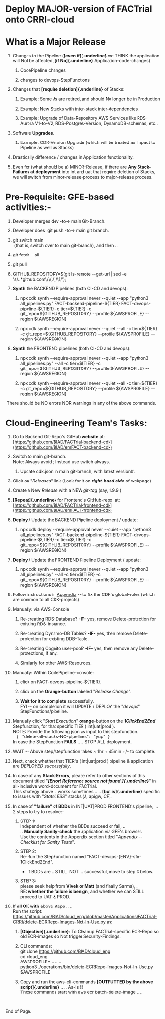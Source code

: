 # Deploy MAJOR-version of FACTrial onto CRRI-cloud

# What is a Major Release

1.  Changes to the Pipeline (**[even if]{.underline}** we THINK the
    application will Not be affected, **[if No]{.underline}**
    Application-code-changes)

    1.  CodePipeline changes

    2.  changes to devops-StepFunctions

2.  Changes that **[require deletion]{.underline}** of Stacks:

    1.  Example: Some 𝜆s are retired, and should No longer be in
        Production

    2.  Example: New Stacks with inter-stack inter-dependencies.

    3.  Example: Upgrade of Data-Repository AWS-Services like RDS-Aurora
        V1-to-V2, RDS-Postgres-Version, DynamoDB-schemas, etc..

3.  Software **Upgrades**.

    1.  Example: CDK-Version Upgrade (which will be treated as impact to
        Pipeline as well as Stacks)

4.  Drastically difference / changes in Application functionality.

5.  Even for (what should be a) MINOR-Release, if there are **Any
    Stack-Failures at deployment** into int and uat that require
    deletion of Stacks, we will switch from minor-release-process to
    major-release process.

# Pre-Requisite: GFE-based activities:- 

1.  Developer merges dev -to-\> main Git-Branch.

2.  Developer does  git push -to-\> main git branch.

3.  git switch main\
     (that is, switch over to main git-branch), and then ..

4.  git fetch \--all

5.  git pull 

6.  GITHUB_REPOSITORY=\$(git ls-remote \--get-url \| sed -e
    \'s/..\*github.com\\/\\(.\\)/\\1/\');

7.  **Synth** the BACKEND Pipelines (both CI-CD and devops):

    1.  npx cdk synth \--require-approval never \--quiet \--app
        \"python3 all_pipelines.py\" FACT-backend-pipeline-\${TIER}
        FACT-devops-pipeline-\${TIER} -c tier=\${TIER} -c
        git_repo=\${GITHUB_REPOSITORY} \--profile \${AWSPROFILE}
        \--region \${AWSREGION}

    2.  npx cdk synth \--require-approval never \--quiet \--all -c
        tier=\${TIER} -c git_repo=\${GITHUB_REPOSITORY} \--profile
        \${AWSPROFILE} \--region \${AWSREGION}

8.  **Synth** the FRONTEND pipelines (both CI-CD and devops):

    1.  npx cdk synth \--require-approval never \--quiet \--app
        \"python3 all_pipelines.py\" \--all -c tier=\${TIER} -c
        git_repo=\${GITHUB_REPOSITORY} \--profile \${AWSPROFILE}
        \--region \${AWSREGION}

    2.  npx cdk synth \--require-approval never \--quiet \--all -c
        tier=\${TIER} -c git_repo=\${GITHUB_REPOSITORY} \--profile
        \${AWSPROFILE} \--region \${AWSREGION}

 There should be NO errors NOR warnings in any of the above commands.

# Cloud-Engineering Team's Tasks:

1.  Go to Backend Git-Repo's GitHub **website** at:
    [https://github.com/BIAD/FACTrial-backend-cdk](https://github.com/BIAD/emFACT-backend-cdk)

2.  Switch to main git-branch.\
    Note: Always avoid ; Instead use switch always.

    1.  Update cdk.json in main git-branch, with latest version#.

3.  Click on "*Releases*" link (Look for it on ***right-hand side*** of
    webpage)

4.  Create a New *Release* with a NEW *git-tag* (say, 1.9.9 )

5.  **[Repeat]{.underline}** for Frontend's GitHub-repo  at:
    [https://github.com/BIAD/FACTrial-frontend-cdk](https://github.com/BIAD/emFACT-frontend-cdk)

6.  **Deploy** / Update the BACKEND Pipeline deployment / update:

    1.  npx cdk deploy \--require-approval never \--quiet \--app
        \"python3 all_pipelines.py\" FACT-backend-pipeline-\${TIER}
        FACT-devops-pipeline-\${TIER} -c tier=\${TIER} -c
        git_repo=\${GITHUB_REPOSITORY} \--profile \${AWSPROFILE}
        \--region \${AWSREGION}

7.  **Deploy** / Update the FRONTEND Pipeline Deployment / update:

    1.  npx cdk synth \--require-approval never \--quiet \--app
        \"python3 all_pipelines.py\" \--all -c tier=\${TIER} -c
        git_repo=\${GITHUB_REPOSITORY} \--profile \${AWSPROFILE}
        \--region \${AWSREGION}

8.  Follow instructions in
    [Appendix](https://bioappdev.atlassian.net/wiki/spaces/BADC/pages/3754983439)
    -- to fix the CDK's global-roles (which are common to all
    CDK-projects)

9.  Manually: via AWS-Console

    1.  Re-creating RDS-Database? **-IF-** yes, remove Delete-protection
        for existing RDS-instance.

    2.  Re-creating Dynamo-DB Tables? **-IF-** yes, then remove
        Delete-protection for existing DDB-Table.

    3.  Re-creating Cognito user-pool? **-IF-** yes, then remove any
        Delete-protections, if any.

    4.  Similarly for other AWS-Resources.

10. Manually: Within CodePipeline-console:

    1.  click on FACT-devops-pipeline-\${TIER}.

    2.  click on the **Orange-button** labeled "*Release Change*".

    3.  **Wait for it to complete** successfully.\
        FYI -- on completion it will UPDATE / DEPLOY the "*devops*"
        StepFunctions/pipeline.

11. Manually click "*Start Execution*" **orange**-button on the
    ***1ClickEnd2End*** Stepfunction, for that specific TIER (
    int\|uat\|prod ).\
    NOTE: Provide the following json as input to this stepfunction.\
       {   \"delete-all-stacks-NO-pipelines\":   \"yup\"  }           \
    In case the StepFunction **FAILS** .. .. STOP ALL deployment.

12. WAIT \-- Above step/stepfunction takes \~ 1hr + 45min +/- to
    complete.

13. Next, check whether that TIER's ( int\|uat\|prod ) pipeline &
    application are *DEPLOYED successfully*.

14. In case of any **Stack-Errors**, please refer to other sections of
    this document titled "***[Error! Reference source not
    found.]{.underline}***" in all-inclusive word-document for
    FACTrial.\
    This strategy above .. works sometimes .. .. **[but
    is]{.underline}** specific to issues with "*StateLESS*" stacks (𝜆,
    apigw, CF).

15. In case of **"failure" of BDDs** in INT\|UAT\|PROD FRONTEND's
    pipeline,  ..\
    2 steps to try to resolve:-

    1.  STEP 1:\
        Independent of whether the BDDs succeed or fail, ..\
        .. **Manually Sanity-check** the application via GFE's browser.\
        Use the contents in the Appendix section titled "*Appendix --
        Checklist for Sanity Tests*".

    2.  STEP 2:\
        Re-Run the StepFunction named
        "FACT-devops-{ENV}-sfn-1ClickEnd2End".

        -   If BDDs are .. STILL  NOT  .. successful, move to step 3
            below.

    3.  STEP 3:\
        please seek help from **Vivek or Matt** (and finally Sarma), ..\
        RE: **whether the failure is benign**, and whether we can STILL
        proceed to UAT & PROD.

16. If **all OK with** above steps .. ..\
    Run the script:
    <https://github.com/BIAD/cloud_eng/blob/master/Applications/FACTrial-CRRI/delete-ECRRepo-Images-Not-In-Use.py>
    as:

    1.  **[Objective]{.underline}**: To Cleanup FACTrial-specific
        ECR-Repo so old ECR-images do Not trigger Security-Findings.

    2.  CLI commands:\
        git clone <https://github.com/BIAD/cloud_eng>\
        cd cloud_eng\
        AWSPROFILE= .. .. ..\
        python3 ./operations/bin/delete-ECRRepo-Images-Not-In-Use.py 
        \$AWSPROFILE

    3.  Copy and run the aws-cli-commands **[OUTPUTTED by the above
        script]{.underline}** .. .. As-Is !!!\
        Those commands start with aws ecr batch-delete-image .. ..

 

End of Page.
